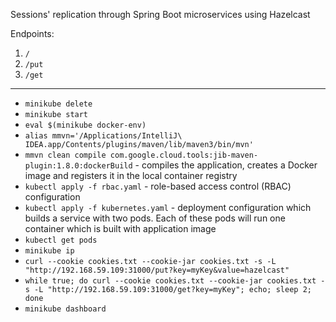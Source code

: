 Sessions' replication through Spring Boot microservices using Hazelcast

Endpoints:
1. `/`
2. `/put` 
3. `/get`

_______
- ``minikube delete``
- ``minikube start``
- ``eval $(minikube docker-env)``
- ``alias mmvn='/Applications/IntelliJ\ IDEA.app/Contents/plugins/maven/lib/maven3/bin/mvn'``
- ``mmvn clean compile com.google.cloud.tools:jib-maven-plugin:1.8.0:dockerBuild`` - compiles the application, 
  creates a Docker image and registers it in the local container registry
- ``kubectl apply -f rbac.yaml`` - role-based access control (RBAC) configuration
- ``kubectl apply -f kubernetes.yaml`` - deployment configuration which builds a service with two pods. 
  Each of these pods will run one container which is built with application image    
- ``kubectl get pods``  
- ``minikube ip``  
- ``curl --cookie cookies.txt --cookie-jar cookies.txt -s -L "http://192.168.59.109:31000/put?key=myKey&value=hazelcast"``  
- ``while true; do curl --cookie cookies.txt --cookie-jar cookies.txt -s -L "http://192.168.59.109:31000/get?key=myKey"; echo; sleep 2; done``  
- ``minikube dashboard``